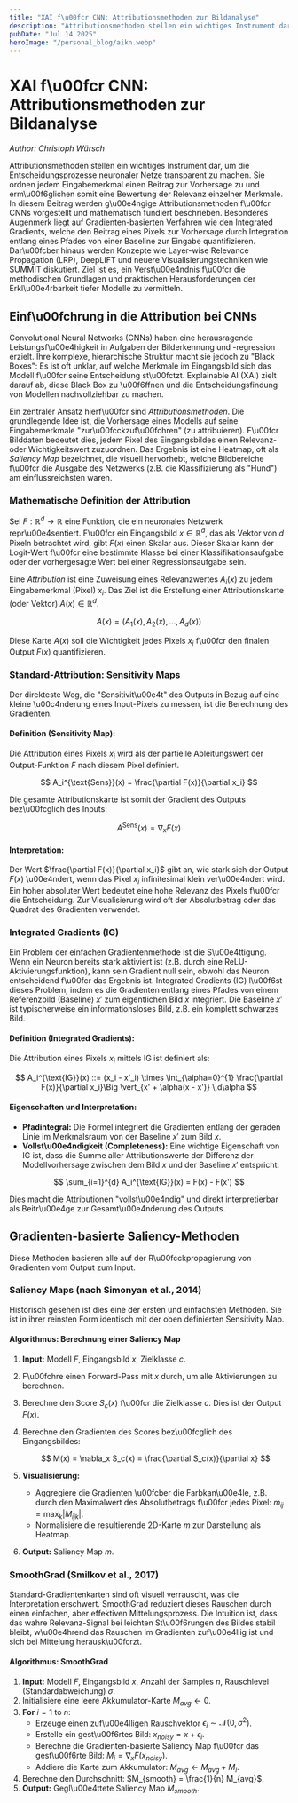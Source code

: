```yaml
---
title: "XAI f\u00fcr CNN: Attributionsmethoden zur Bildanalyse"
description: "Attributionsmethoden stellen ein wichtiges Instrument dar, um die Entscheidungsprozesse neuronaler Netze transparent zu machen. Sie ordnen jedem Eingabemerkmal einen Beitrag zur Vorhersage zu und erm\u00f6glichen somit eine Bewertung der Relevanz einzelner Merkmale. In diesem Beitrag werden g\u00e4ngige Attributionsmethoden f\u00fcr CNNs vorgestellt und mathematisch fundiert beschrieben. Besonderes Augenmerk liegt auf Gradienten-basierten Verfahren wie den Integrated Gradients, welche den Beitrag eines Pixels zur Vorhersage durch Integration entlang eines Pfades von einer Baseline zur Eingabe quantifizieren. Dar\u00fcber hinaus werden Konzepte wie Layer-wise Relevance Propagation (LRP), DeepLIFT und neuere Visualisierungstechniken wie SUMMIT diskutiert. Ziel ist es, ein Verst\u00e4ndnis f\u00fcr die methodischen Grundlagen und praktischen Herausforderungen der Erkl\u00e4rbarkeit tiefer Modelle zu vermitteln.."
pubDate: "Jul 14 2025"
heroImage: "/personal_blog/aikn.webp"
---
```


# XAI f\u00fcr CNN: Attributionsmethoden zur Bildanalyse
*Author: Christoph Würsch*

Attributionsmethoden stellen ein wichtiges Instrument dar, um die Entscheidungsprozesse neuronaler Netze transparent zu machen. Sie ordnen jedem Eingabemerkmal einen Beitrag zur Vorhersage zu und erm\u00f6glichen somit eine Bewertung der Relevanz einzelner Merkmale. In diesem Beitrag werden g\u00e4ngige Attributionsmethoden f\u00fcr CNNs vorgestellt und mathematisch fundiert beschrieben. Besonderes Augenmerk liegt auf Gradienten-basierten Verfahren wie den Integrated Gradients, welche den Beitrag eines Pixels zur Vorhersage durch Integration entlang eines Pfades von einer Baseline zur Eingabe quantifizieren. Dar\u00fcber hinaus werden Konzepte wie Layer-wise Relevance Propagation (LRP), DeepLIFT und neuere Visualisierungstechniken wie SUMMIT diskutiert. Ziel ist es, ein Verst\u00e4ndnis f\u00fcr die methodischen Grundlagen und praktischen Herausforderungen der Erkl\u00e4rbarkeit tiefer Modelle zu vermitteln.

## Einf\u00fchrung in die Attribution bei CNNs

Convolutional Neural Networks (CNNs) haben eine herausragende Leistungsf\u00e4higkeit in Aufgaben der Bilderkennung und -regression erzielt. Ihre komplexe, hierarchische Struktur macht sie jedoch zu "Black Boxes": Es ist oft unklar, auf welche Merkmale im Eingangsbild sich das Modell f\u00fcr seine Entscheidung st\u00fctzt. Explainable AI (XAI) zielt darauf ab, diese Black Box zu \u00f6ffnen und die Entscheidungsfindung von Modellen nachvollziehbar zu machen.

Ein zentraler Ansatz hierf\u00fcr sind *Attributionsmethoden*. Die grundlegende Idee ist, die Vorhersage eines Modells auf seine Eingabemerkmale "zur\u00fcckzuf\u00fchren" (zu attribuieren). F\u00fcr Bilddaten bedeutet dies, jedem Pixel des Eingangsbildes einen Relevanz- oder Wichtigkeitswert zuzuordnen. Das Ergebnis ist eine Heatmap, oft als *Saliency Map* bezeichnet, die visuell hervorhebt, welche Bildbereiche f\u00fcr die Ausgabe des Netzwerks (z.B. die Klassifizierung als "Hund") am einflussreichsten waren.

### Mathematische Definition der Attribution

Sei $F: \mathbb{R}^d \to \mathbb{R}$ eine Funktion, die ein neuronales Netzwerk repr\u00e4sentiert. F\u00fcr ein Eingangsbild $x \in \mathbb{R}^d$, das als Vektor von $d$ Pixeln betrachtet wird, gibt $F(x)$ einen Skalar aus. Dieser Skalar kann der Logit-Wert f\u00fcr eine bestimmte Klasse bei einer Klassifikationsaufgabe oder der vorhergesagte Wert bei einer Regressionsaufgabe sein.

Eine *Attribution* ist eine Zuweisung eines Relevanzwertes $A_i(x)$ zu jedem Eingabemerkmal (Pixel) $x_i$. Das Ziel ist die Erstellung einer Attributionskarte (oder Vektor) $A(x) \in \mathbb{R}^d$.

$$
A(x) = (A_1(x), A_2(x), \dots, A_d(x))
$$

Diese Karte $A(x)$ soll die Wichtigkeit jedes Pixels $x_i$ f\u00fcr den finalen Output $F(x)$ quantifizieren.

### Standard-Attribution: Sensitivity Maps

Der direkteste Weg, die "Sensitivit\u00e4t" des Outputs in Bezug auf eine kleine \u00c4nderung eines Input-Pixels zu messen, ist die Berechnung des Gradienten.

#### Definition (Sensitivity Map):

Die Attribution eines Pixels $x_i$ wird als der partielle Ableitungswert der Output-Funktion $F$ nach diesem Pixel definiert.

$$
A_i^{\text{Sens}}(x) = \frac{\partial F(x)}{\partial x_i}
$$

Die gesamte Attributionskarte ist somit der Gradient des Outputs bez\u00fcglich des Inputs:

$$
A^{\text{Sens}}(x) = \nabla_x F(x)
$$

#### Interpretation:

Der Wert $\frac{\partial F(x)}{\partial x_i}$ gibt an, wie stark sich der Output $F(x)$ \u00e4ndert, wenn das Pixel $x_i$ infinitesimal klein ver\u00e4ndert wird. Ein hoher absoluter Wert bedeutet eine hohe Relevanz des Pixels f\u00fcr die Entscheidung. Zur Visualisierung wird oft der Absolutbetrag oder das Quadrat des Gradienten verwendet.

### Integrated Gradients (IG)

Ein Problem der einfachen Gradientenmethode ist die S\u00e4ttigung. Wenn ein Neuron bereits stark aktiviert ist (z.B. durch eine ReLU-Aktivierungsfunktion), kann sein Gradient null sein, obwohl das Neuron entscheidend f\u00fcr das Ergebnis ist. Integrated Gradients (IG) l\u00f6st dieses Problem, indem es die Gradienten entlang eines Pfades von einem Referenzbild (Baseline) $x'$ zum eigentlichen Bild $x$ integriert. Die Baseline $x'$ ist typischerweise ein informationsloses Bild, z.B. ein komplett schwarzes Bild.

#### Definition (Integrated Gradients):

Die Attribution eines Pixels $x_i$ mittels IG ist definiert als:

$$
A_i^{\text{IG}}(x) ::= (x_i - x'_i) \times \int_{\alpha=0}^{1} \frac{\partial F(x)}{\partial x_i}\Big \vert_{x' + \alpha(x - x')} \,d\alpha
$$

#### Eigenschaften und Interpretation:

- **Pfadintegral:** Die Formel integriert die Gradienten entlang der geraden Linie im Merkmalsraum von der Baseline $x'$ zum Bild $x$.
- **Vollst\u00e4ndigkeit (Completeness):** Eine wichtige Eigenschaft von IG ist, dass die Summe aller Attributionswerte der Differenz der Modellvorhersage zwischen dem Bild $x$ und der Baseline $x'$ entspricht:

$$
\sum_{i=1}^{d} A_i^{\text{IG}}(x) = F(x) - F(x')
$$

Dies macht die Attributionen "vollst\u00e4ndig" und direkt interpretierbar als Beitr\u00e4ge zur Gesamt\u00e4nderung des Outputs.

## Gradienten-basierte Saliency-Methoden

Diese Methoden basieren alle auf der R\u00fcckpropagierung von Gradienten vom Output zum Input.

### Saliency Maps (nach Simonyan et al., 2014)

Historisch gesehen ist dies eine der ersten und einfachsten Methoden. Sie ist in ihrer reinsten Form identisch mit der oben definierten Sensitivity Map.

#### Algorithmus: Berechnung einer Saliency Map

1. **Input:** Modell $F$, Eingangsbild $x$, Zielklasse $c$.
2. F\u00fchre einen Forward-Pass mit $x$ durch, um alle Aktivierungen zu berechnen.
3. Berechne den Score $S_c(x)$ f\u00fcr die Zielklasse $c$. Dies ist der Output $F(x)$.
4. Berechne den Gradienten des Scores bez\u00fcglich des Eingangsbildes:

   $$
   M(x) = \nabla_x S_c(x) = \frac{\partial S_c(x)}{\partial x}
   $$

5. **Visualisierung:**
   - Aggregiere die Gradienten \u00fcber die Farbkan\u00e4le, z.B. durch den Maximalwert des Absolutbetrags f\u00fcr jedes Pixel: $m_{ij} = \max_{k} |M_{ijk}|$.
   - Normalisiere die resultierende 2D-Karte $m$ zur Darstellung als Heatmap.

6. **Output:** Saliency Map $m$.

### SmoothGrad (Smilkov et al., 2017)

Standard-Gradientenkarten sind oft visuell verrauscht, was die Interpretation erschwert. SmoothGrad reduziert dieses Rauschen durch einen einfachen, aber effektiven Mittelungsprozess. Die Intuition ist, dass das wahre Relevanz-Signal bei leichten St\u00f6rungen des Bildes stabil bleibt, w\u00e4hrend das Rauschen im Gradienten zuf\u00e4llig ist und sich bei Mittelung herausk\u00fcrzt.

#### Algorithmus: SmoothGrad

1. **Input:** Modell $F$, Eingangsbild $x$, Anzahl der Samples $n$, Rauschlevel (Standardabweichung) $\sigma$.
2. Initialisiere eine leere Akkumulator-Karte $M_{avg} \leftarrow 0$.
3. **For** $i = 1$ to $n$:
   - Erzeuge einen zuf\u00e4lligen Rauschvektor $\epsilon_i \sim \mathcal{N}(0, \sigma^2)$.
   - Erstelle ein gest\u00f6rtes Bild: $x_{noisy} = x + \epsilon_i$.
   - Berechne die Gradienten-basierte Saliency Map f\u00fcr das gest\u00f6rte Bild: $M_i = \nabla_x F(x_{noisy})$.
   - Addiere die Karte zum Akkumulator: $M_{avg} \leftarrow M_{avg} + M_i$.
4. Berechne den Durchschnitt: $M_{smooth} = \frac{1}{n} M_{avg}$.
5. **Output:** Gegl\u00e4ttete Saliency Map $M_{smooth}$.
